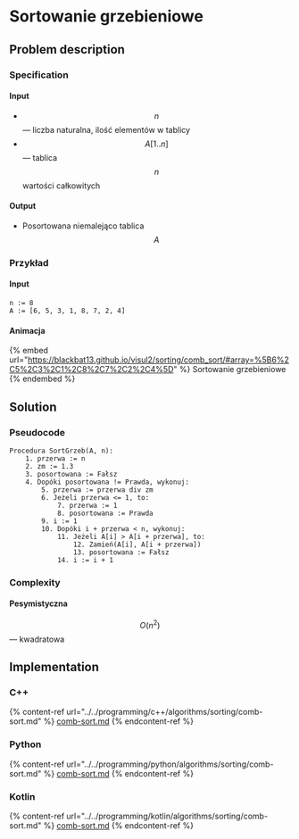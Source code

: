 # Sortowanie grzebieniowe

## Problem description

### Specification

#### Input

* $$n$$ — liczba naturalna, ilość elementów w tablicy
* $$A[1..n]$$ — tablica $$n$$ wartości całkowitych

#### Output

* Posortowana niemalejąco tablica $$A$$

### **Przykład**

#### Input

```
n := 8
A := [6, 5, 3, 1, 8, 7, 2, 4]
```

#### Animacja

{% embed url="https://blackbat13.github.io/visul2/sorting/comb_sort/#array=%5B6%2C5%2C3%2C1%2C8%2C7%2C2%2C4%5D" %}
Sortowanie grzebieniowe
{% endembed %}

## Solution

### Pseudocode

```
Procedura SortGrzeb(A, n):
    1. przerwa := n
    2. zm := 1.3
    3. posortowana := Fałsz
    4. Dopóki posortowana != Prawda, wykonuj:
        5. przerwa := przerwa div zm
        6. Jeżeli przerwa <= 1, to:
            7. przerwa := 1
            8. posortowana := Prawda
        9. i := 1
        10. Dopóki i + przerwa < n, wykonuj:
            11. Jeżeli A[i] > A[i + przerwa], to:
                12. Zamień(A[i], A[i + przerwa])
                13. posortowana := Fałsz
            14. i := i + 1
```

### Complexity

#### Pesymistyczna

$$O(n^2)$$ — kwadratowa

## Implementation

### C++

{% content-ref url="../../programming/c++/algorithms/sorting/comb-sort.md" %}
[comb-sort.md](../../programming/c++/algorithms/sorting/comb-sort.md)
{% endcontent-ref %}

### Python

{% content-ref url="../../programming/python/algorithms/sorting/comb-sort.md" %}
[comb-sort.md](../../programming/python/algorithms/sorting/comb-sort.md)
{% endcontent-ref %}

### Kotlin

{% content-ref url="../../programming/kotlin/algorithms/sorting/comb-sort.md" %}
[comb-sort.md](../../programming/kotlin/algorithms/sorting/comb-sort.md)
{% endcontent-ref %}